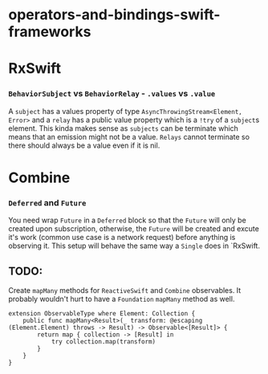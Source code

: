 # operators-and-bindings-swift-frameworks


# RxSwift
### `BehaviorSubject` vs `BehaviorRelay` - `.values` vs `.value`

A `subject` has a values property of type `AsyncThrowingStream<Element, Error>` and a `relay` has a public value property which is a `!try` of a `subject`s element. This kinda makes sense as `subjects` can be terminate which means that an emission might not be a value. `Relays` cannot terminate so there should always be a value even if it is nil.


# Combine
### `Deferred` and `Future`
You need wrap `Future` in a `Deferred` block so that the `Future` will only be created upon subscription, otherwise, the `Future` will be created and excute it's work (common use case is a network request) before anything is observing it. This setup will behave the same way a `Single` does in `RxSwift.

## TODO:
Create `mapMany` methods for `ReactiveSwift` and `Combine` observables. It probably wouldn't hurt to have a `Foundation` `mapMany` method as well.

```
extension ObservableType where Element: Collection {
    public func mapMany<Result>(_ transform: @escaping (Element.Element) throws -> Result) -> Observable<[Result]> {
        return map { collection -> [Result] in
            try collection.map(transform)
        }
    }
}
```

